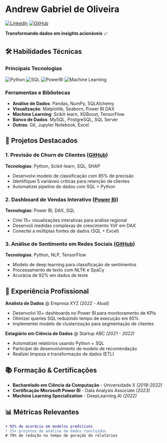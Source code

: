 # Andrew Gabriel de Oliveira

[![LinkedIn](https://img.shields.io/badge/LinkedIn-0077B5?style=for-the-badge&logo=linkedin&logoColor=white)](https://www.linkedin.com/in/seu-linkedin)
[![GitHub](https://img.shields.io/badge/GitHub-100000?style=for-the-badge&logo=github&logoColor=white)](https://github.com/seu-github)

**Transformando dados em insights acionáveis** 📈

## 🛠 Habilidades Técnicas

### **Principais Tecnologias**
![Python](https://img.shields.io/badge/Python-3776AB?style=for-the-badge&logo=python&logoColor=white)
![SQL](https://img.shields.io/badge/SQL-4479A1?style=for-the-badge&logo=postgresql&logoColor=white)
![PowerBI](https://img.shields.io/badge/Power_BI-F2C811?style=for-the-badge&logo=powerbi&logoColor=black)
![Machine Learning](https://img.shields.io/badge/Machine_Learning-01D277?style=for-the-badge&logo=scikitlearn&logoColor=white)

### **Ferramentas e Bibliotecas**
- **Análise de Dados**: Pandas, NumPy, SQLAlchemy
- **Visualização**: Matplotlib, Seaborn, Power BI DAX
- **Machine Learning**: Scikit-learn, XGBoost, TensorFlow
- **Banco de Dados**: MySQL, PostgreSQL, SQL Server
- **Outras**: Git, Jupyter Notebook, Excel

## 📂 Projetos Destacados

### 1. Previsão de Churn de Clientes ([GitHub](https://github.com/seu-link))
**Tecnologias**: Python, Scikit-learn, SQL, SHAP  
- Desenvolvi modelo de classificação com 85% de precisão
- Identifiquei 5 variáveis críticas para retenção de clientes
- Automatizei pipeline de dados com SQL + Python

### 2. Dashboard de Vendas Interativo ([Power BI](https://exemplo.com))
**Tecnologias**: Power BI, DAX, SQL  
- Criei 15+ visualizações interativas para análise regional
- Desenvoli medidas complexas de crescimento YoY em DAX
- Conectei a múltiplas fontes de dados (SQL + Excel)

### 3. Análise de Sentimento em Redes Sociais ([GitHub](https://github.com/seu-link))
**Tecnologias**: Python, NLP, TensorFlow  
- Modelo de deep learning para classificação de sentimentos
- Processamento de texto com NLTK e SpaCy
- Acurácia de 92% em dados de teste

## 💼 Experiência Profissional

**Analista de Dados** @ Empresa XYZ *(2022 - Atual)*  
- Desenvolvi 10+ dashboards no Power BI para monitoramento de KPIs
- Otimizei queries SQL reduzindo tempo de execução em 65%
- Implementei modelo de clusterização para segmentação de clientes

**Estagiário em Ciência de Dados** @ Startup ABC *(2021 - 2022)*  
- Automatizei relatórios usando Python + SQL
- Participei do desenvolvimento de modelo de recomendação
- Realizei limpeza e transformação de dados (ETL)

## 📚 Formação & Certificações

- **Bacharelado em Ciência da Computação** - Universidade X *(2018-2022)*
- **Certificação Microsoft Power BI** - Data Analysis Associate *(2023)*
- **Machine Learning Specialization** - DeepLearning.AI *(2022)*

## 📊 Métricas Relevantes
```diff
+ 92% de acurácia em modelos preditivos
! 15+ projetos de análise de dados concluídos
# 70% de redução no tempo de geração de relatórios
